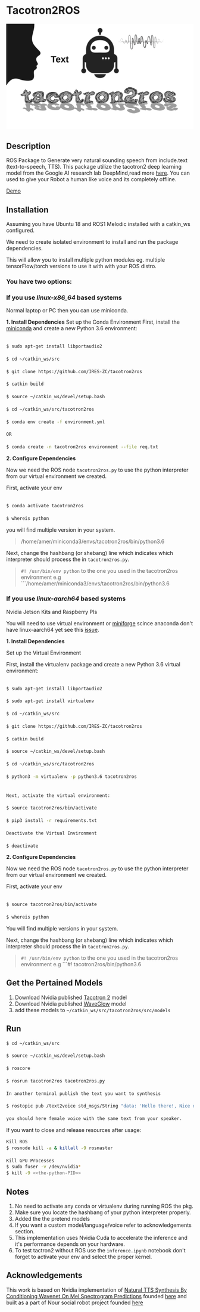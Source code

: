 # Tacotron2ROS 

![cover](/img/cover.png)

## Description

ROS Package to Generate very natural sounding speech from include.text (text-to-speech, TTS).
This package utilize the tacotron2 deep learning model from the Google AI research lab DeepMind,read more [here](https://ai.googleblog.com/2017/12/tacotron-2-generating-human-like-speech.html).
You can used to give your Robot a human like voice and its completely offline.

[Demo](https://youtu.be/2grU254aAHI)


## Installation 

Assuming you have Ubuntu 18 and ROS1 Melodic installed with a catkin_ws configured.

We need to create isolated environment to install and run the package dependencies.

This will allow you to install multiple python modules eg. multiple tensorFlow/torch versions to use it with with your ROS distro.

### You have two options:

### If you use *linux-x86_64* based systems
Normal laptop or PC then you can use miniconda.

**1. Install Dependencies**
Set up the Conda Environment
First, install the [miniconda](https://docs.conda.io/en/latest/miniconda.html#linux-installers) and create a new Python 3.6 environment:


```sh

$ sudo apt-get install libportaudio2

$ cd ~/catkin_ws/src

$ git clone https://github.com/IRES-ZC/tacotron2ros

$ catkin build

$ source ~/catkin_ws/devel/setup.bash 

$ cd ~/catkin_ws/src/tacotron2ros

$ conda env create -f environment.yml

OR

$ conda create -n tacotron2ros environment --file req.txt

```

**2. Configure Dependencies**

Now we need the ROS node ```tacotron2ros.py``` to use the python interpreter from our virtual environment we created.

First, activate your env 

```sh

$ conda activate tacotron2ros

$ whereis python

```
you will find multiple version in your system. 

> /home/amer/miniconda3/envs/tacotron2ros/bin/python3.6

Next, change the hashbang (or shebang) line which indicates which interpreter should process the in ```tacotron2ros.py```.

> ```#! /usr/bin/env python```  to the one you used in the tacotron2ros environment e.g ```/home/amer/miniconda3/envs/tacotron2ros/bin/python3.6


### If you use *linux-aarch64* based systems
Nvidia Jetson Kits and Raspberry PIs

You will need to use virtual environment or [miniforge](https://github.com/conda-forge/miniforge)
scince anaconda don't have linux-aarch64 yet see this [issue](https://github.com/conda/conda/issues/8297).

**1. Install Dependencies**

Set up the Virtual Environment

First, install the virtualenv package and create a new Python 3.6 virtual environment:

```sh

$ sudo apt-get install libportaudio2

$ sudo apt-get install virtualenv

$ cd ~/catkin_ws/src

$ git clone https://github.com/IRES-ZC/tacotron2ros

$ catkin build

$ source ~/catkin_ws/devel/setup.bash 

$ cd ~/catkin_ws/src/tacotron2ros

$ python3 -m virtualenv -p python3.6 tacotron2ros


Next, activate the virtual environment:

$ source tacotron2ros/bin/activate

$ pip3 install -r requirements.txt

Deactivate the Virtual Environment

$ deactivate

```

**2. Configure Dependencies**

Now we need the ROS node ```tacotron2ros.py``` to use the python interpreter from our virtual environment we created.

First, activate your env 

```sh

$ source tacotron2ros/bin/activate

$ whereis python

```
You will find multiple versions in your system. 

Next, change the hashbang (or shebang) line which indicates which interpreter should process the in ```tacotron2ros.py```.

> ```#! /usr/bin/env python```  to the one you used in the tacotron2ros environment e.g ```#! tacotron2ros/bin/python3.6


## Get the Pertained Models

1. Download Nvidia published [Tacotron 2](https://drive.google.com/file/d/1c5ZTuT7J08wLUoVZ2KkUs_VdZuJ86ZqA/view) model
2. Download Nvidia published [WaveGlow](https://drive.google.com/file/d/1rpK8CzAAirq9sWZhe9nlfvxMF1dRgFbF/view) model
3. add these models to ```~/catkin_ws/src/tacotron2ros/src/models```

## Run

```sh
$ cd ~/catkin_ws/src

$ source ~/catkin_ws/devel/setup.bash 

$ roscore

$ rosrun tacotron2ros tacotron2ros.py 

In another terminal publish the text you want to synthesis

$ rostopic pub /text2voice std_msgs/String "data: 'Hello there!, Nice day'"

you should here female voice with the same text from your speaker.

```
If you want to close and release resources after usage:

```sh
Kill ROS 
$ rosnode kill -a & killall -9 rosmaster  

Kill GPU Processes 
$ sudo fuser -v /dev/nvidia*
$ kill -9 <<the-python-PID>>
```

## Notes

1. No need to activate any conda or virtualenv during running ROS the pkg.
2. Make sure you locate the hashbang of your python interpreter properly.
3. Added the the pretend models
4. If you want a custom model/language/voice refer to acknowledgements section. 
5. This implementation uses Nvidia Cuda to accelerate the inference and it's performance depends on your hardware.
6. To test tactron2 without ROS use the ```inference.ipynb``` notebook don't forget to activate your env and select the proper kernel.

## Acknowledgements

This work is based on Nvidia implementation of [Natural TTS Synthesis By Conditioning Wavenet On Mel Spectrogram Predictions](https://arxiv.org/pdf/1712.05884.pdf) founded [here](https://github.com/NVIDIA/tacotron2) and built as a part of Nour social robot project founded [here]()
